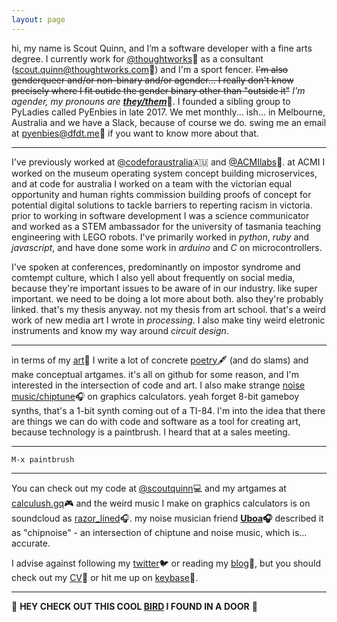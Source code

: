 ```yaml
---
layout: page
---
```


  hi, my name is Scout Quinn, and I’m a software developer with a fine arts degree. I currently work for [@thoughtworks](https://github.com/thoughtworks)💭 as a consultant ([scout.quinn@thoughtworks.com](mailto:scout.quinn@thoughtworks.com)📧) and I'm a sport fencer. ~~I'm also genderqueer and/or non-binary and/or agender... I really don't know precisely where I fit outide the gender binary other than "outside it"~~ *I'm agender, my pronouns are [**they/them**](https://pronoun.is/they/.../themselves)*🌈. I founded a sibling group to PyLadies called PyEnbies in late 2017. We met monthly... ish... in Melbourne, Australia and we have a Slack, because of course we do. swing me an email at [pyenbies@dfdt.me](mailto:pyenbies@dfdt.me)📧 if you want to know more about that.
  
---
  
  I've previously worked at [@codeforaustralia](https://github.com/codeforaustralia)🇦🇺 and [@ACMIlabs](https://github.com/ACMIlabs)🎥. at ACMI I worked on the museum operating system concept building microservices, and at code for australia I worked on a team with the victorian equal opportunity and human rights commission building proofs of concept for potential digital solutions to tackle barriers to reperting racism in victoria. prior to working in software development I was a science communicator and worked as a STEM ambassador for the university of tasmania teaching engineering with LEGO robots. I've primarily worked in *python*, *ruby* and *javascript*, and have done some work in *arduino* and *C* on microcontrollers.
  
  I've spoken at conferences, predominantly on impostor syndrome and comtempt culture, which I also yell about frequently on social media, because they're important issues to be aware of in our industry. like super important. we need to be doing a lot more about both. also they're probably linked. that's my thesis anyway. not my thesis from art school. that's a weird work of new media art I wrote in *processing*. I also make tiny weird eletronic instruments and know my way around *circuit design*.
 
---
 
  in terms of my [art](https://scoutquinn.github.io)🎨 I write a lot of concrete [poetry](https://scoutquinn.github.io/poetry)🖋 (and do slams) and make conceptual artgames. it's all on github for some reason, and I'm interested in the intersection of code and art. I also make strange [noise music/chiptune](https://soundcloud.com/razor_lined)🎧 on graphics calculators. yeah forget 8-bit gameboy synths, that's a 1-bit synth coming out of a TI-84. I'm into the idea that there are things we can do with code and software as a tool for creating art, because technology is a paintbrush. I heard that at a sales meeting.

---

```
M-x paintbrush
```

---

  You can check out my code at [@scoutquinn](https://github.com/scoutquinn)💻 and my artgames at [calculush.gq](https://calculush.gq)🎮 and the weird music I make on graphics calculators is on soundcloud as [razor_lined](https://soundcloud.com/razor_lined)🎧. my noise musician friend **[Uboa](https://uboa.bandcamp.com/)🎧** described it as "chipnoise" - an intersection of chiptune and noise music, which is... accurate. 
  
  I advise against following my [twitter](https://twitter.com/calculush)🐦 or reading my [blog](blog)📖, but you should check out my [CV](https://docs.google.com/document/d/1D6KiDY4bMC-Ijw29iwuN32lGAnVwJIbq7kkkQwZmayM/edit?usp=sharing)📄 or hit me up on [keybase](https://keybase.io/scoutquinn)🔑.

---

👀 **HEY CHECK OUT THIS COOL [BIRD](https://keybase.pub/scoutquinn/door-canary.txt) I FOUND IN A DOOR** 🦆

